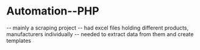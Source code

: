 # Automation--PHP

-- mainly a scraping project
-- had excel files holding different products, manufacturers individually
-- needed to extract data from them and create templates

